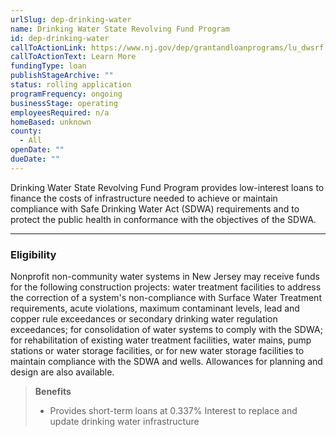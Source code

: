 ```yaml
---
urlSlug: dep-drinking-water
name: Drinking Water State Revolving Fund Program
id: dep-drinking-water
callToActionLink: https://www.nj.gov/dep/grantandloanprograms/lu_dwsrf.htm
callToActionText: Learn More
fundingType: loan
publishStageArchive: ""
status: rolling application
programFrequency: ongoing
businessStage: operating
employeesRequired: n/a
homeBased: unknown
county:
  - All
openDate: ""
dueDate: ""
---
```

Drinking Water State Revolving Fund Program provides low-interest loans to finance the costs of infrastructure needed to achieve or maintain compliance with Safe Drinking Water Act (SDWA) requirements and to protect the public health in conformance with the objectives of the SDWA.

---
### Eligibility
Nonprofit non-community water systems in New Jersey may receive funds for the following construction projects: water treatment facilities to address the correction of a system's non-compliance with Surface Water Treatment requirements, acute violations, maximum contaminant levels, lead and copper rule exceedances or secondary drinking water regulation exceedances; for consolidation of water systems to comply with the SDWA; for rehabilitation of existing water treatment facilities, water mains, pump stations or water storage facilities, or for new water storage facilities to maintain compliance with the SDWA and wells. Allowances for planning and design are also available.

>**Benefits**
>
>* Provides short-term loans at 0.337% Interest to replace and update drinking water infrastructure


